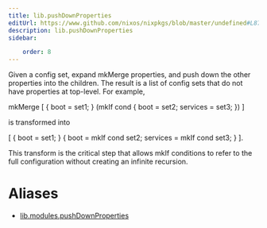 ```yaml
---
title: lib.pushDownProperties
editUrl: https://www.github.com/nixos/nixpkgs/blob/master/undefined#L879C24
description: lib.pushDownProperties
sidebar:

    order: 8
---
```


Given a config set, expand mkMerge properties, and push down the
other properties into the children.  The result is a list of
config sets that do not have properties at top-level.  For
example,

mkMerge [ { boot = set1; } (mkIf cond { boot = set2; services = set3; }) ]

is transformed into

[ { boot = set1; } { boot = mkIf cond set2; services = mkIf cond set3; } ].

This transform is the critical step that allows mkIf conditions
to refer to the full configuration without creating an infinite
recursion.


# Aliases

- [lib.modules.pushDownProperties](/nix-doc-comments/reference/lib/modules/lib-modules-pushdownproperties)


